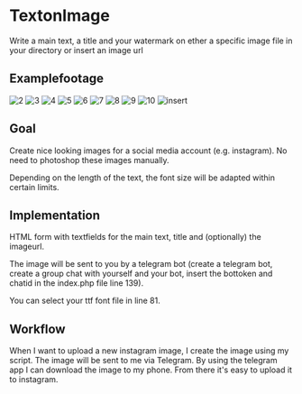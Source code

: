 # TextonImage 
Write a main text, a title and your watermark on ether a specific image file in your directory or insert an image url

## Examplefootage
![2](exampleimages/2.jpg)
![3](exampleimages/3.jpg)
![4](exampleimages/4.jpg)
![5](exampleimages/5.jpg)
![6](exampleimages/6.jpg)
![7](exampleimages/7.jpg)
![8](exampleimages/8.jpg)
![9](exampleimages/9.jpg)
![10](exampleimages/10.jpg)
![insert](exampleimages/0.jpg)

## Goal
Create nice looking images for a social media account (e.g. instagram).
No need to photoshop these images manually.

Depending on the length of the text, the font size will be adapted within certain limits.

## Implementation
HTML form with textfields for the main text, title and (optionally) the imageurl.

The image will be sent to you by a telegram bot (create a telegram bot, create a group chat with yourself and your bot, insert the bottoken and chatid in the index.php file line 139).

You can select your ttf font file in line 81.

## Workflow
When I want to upload a new instagram image, I create the image using my script. The image will be sent to me via Telegram. By using the telegram app I can download the image to my phone. From there it's easy to upload it to instagram. 